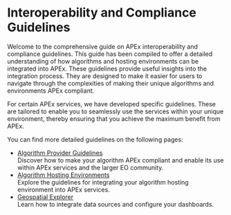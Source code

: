 # Interoperability and Compliance Guidelines

Welcome to the comprehensive guide on APEx interoperability and compliance guidelines. This guide has been compiled to
offer a detailed understanding of how algorithms and hosting environments can be integrated into APEx. These guidelines
provide useful insights into the integration process. They are designed to make it easier for users to navigate through
the complexities of making their unique algorithms and environments APEx compliant.

For certain APEx services, we have developed specific guidelines. These are tailored to enable you to seamlessly use
the services within your unique environment, thereby ensuring that you achieve the maximum benefit from APEx.

You can find more detailed guidelines on the following pages:

* [Algorithm Provider Guidelines](./algohosting.md)
  <br/>Discover how to make your algorithm APEx compliant and enable its use within APEx services and the larger EO community.
* [Algorithm Hosting Environments](./algohostingenv.md)
  <br/>Explore the guidelines for integrating your algorithm hosting environment into APEx services.
* [Geospatial Explorer](./dashboards.md)
  <br/>Learn how to integrate data sources and configure your dashboards.

